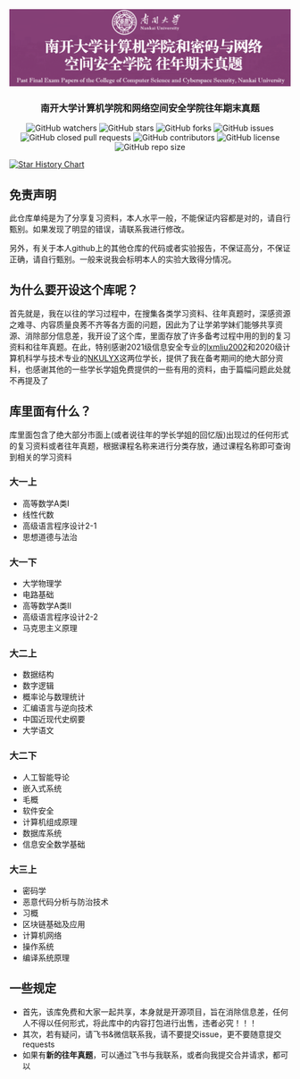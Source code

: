<div align="center">
  <img src="./nku_final_exam_image.png" alt="NKU_Final_Exam" />
  <h3>南开大学计算机学院和网络空间安全学院往年期末真题</h3>

  <img style="display: inline-block;" src="https://img.shields.io/github/watchers/Luhaozhhhe/NKU_Final_Exam" alt="GitHub watchers" />
  <a href="https://github.com/Luhaozhhhe/NKU_Final_Exam/stargazers"><img style="display: inline-block;" src="https://img.shields.io/github/stars/Luhaozhhhe/NKU_Final_Exam" alt="GitHub stars" /></a>
  <a href="https://github.com/Luhaozhhhe/NKU_Final_Exam/network"><img style="display: inline-block;" src="https://img.shields.io/github/forks/Luhaozhhhe/NKU_Final_Exam" alt="GitHub forks" /></a>
  <a href="https://github.com/Luhaozhhhe/NKU_Final_Exam/issues"><img style="display: inline-block;" src="https://img.shields.io/github/issues/Luhaozhhhe/NKU_Final_Exam" alt="GitHub issues" /></a>
  <a href="https://github.com/Luhaozhhhe/NKU_Final_Exam/pulls"><img style="display: inline-block;" src="https://img.shields.io/github/issues-pr-closed-raw/Luhaozhhhe/NKU_Final_Exam" alt="GitHub closed pull requests" /></a>
  <img style="display: inline-block;" src="https://img.shields.io/github/contributors/Luhaozhhhe/NKU_Final_Exam" alt="GitHub contributors" />
  <a href="https://github.com/Luhaozhhhe/NKU_Final_Exam/blob/main/LICENSE"><img style="display: inline-block;" src="https://img.shields.io/github/license/Luhaozhhhe/NKU_Final_Exam" alt="GitHub license" /></a>
  <img style="display: inline-block;" src="https://img.shields.io/github/repo-size/Luhaozhhhe/NKU_Final_Exam" alt="GitHub repo size" />
</div>

[![Star History Chart](https://api.star-history.com/svg?repos=Luhaozhhhe/NKU_Final_Exam&type=Timeline)](https://star-history.com/#Luhaozhhhe/NKU_Final_Exam&Timeline)

## 免责声明
此仓库单纯是为了分享复习资料，本人水平一般，不能保证内容都是对的，请自行甄别。如果发现了明显的错误，请联系我进行修改。

另外，有关于本人github上的其他仓库的代码或者实验报告，不保证高分，不保证正确，请自行甄别。一般来说我会标明本人的实验大致得分情况。

## 为什么要开设这个库呢？
首先就是，我在以往的学习过程中，在搜集各类学习资料、往年真题时，深感资源之难寻、内容质量良莠不齐等各方面的问题，因此为了让学弟学妹们能够共享资源、消除部分信息差，我开设了这个库，里面存放了许多备考过程中用的到的复习资料和往年真题。在此，特别感谢2021级信息安全专业的[lxmliu2002](https://github.com/lxmliu2002)和2020级计算机科学与技术专业的[NKULYX](https://github.com/NKULYX)这两位学长，提供了我在备考期间的绝大部分资料，也感谢其他的一些学长学姐免费提供的一些有用的资料，由于篇幅问题此处就不再提及了

## 库里面有什么？
库里面包含了绝大部分市面上(或者说往年的学长学姐的回忆版)出现过的任何形式的复习资料或者往年真题，根据课程名称来进行分类存放，通过课程名称即可查询到相关的学习资料

### 大一上
+ 高等数学A类I
+ 线性代数
+ 高级语言程序设计2-1
+ 思想道德与法治
### 大一下
+ 大学物理学
+ 电路基础
+ 高等数学A类II
+ 高级语言程序设计2-2
+ 马克思主义原理
### 大二上
+ 数据结构
+ 数字逻辑
+ 概率论与数理统计
+ 汇编语言与逆向技术
+ 中国近现代史纲要
+ 大学语文
### 大二下
+ 人工智能导论
+ 嵌入式系统
+ 毛概
+ 软件安全
+ 计算机组成原理
+ 数据库系统
+ 信息安全数学基础
### 大三上
+ 密码学
+ 恶意代码分析与防治技术
+ 习概
+ 区块链基础及应用
+ 计算机网络
+ 操作系统
+ 编译系统原理

## 一些规定
+ 首先，该库免费和大家一起共享，本身就是开源项目，旨在消除信息差，任何人不得以任何形式，将此库中的内容打包进行出售，违者必究！！！
+ 其次，若有疑问，请飞书&微信联系我，请不要提交issue，更不要随意提交requests
+ 如果有**新的往年真题**，可以通过飞书与我联系，或者向我提交合并请求，都可以
